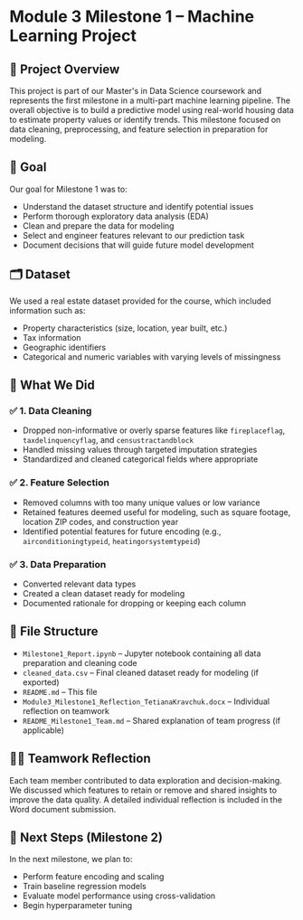 # Module 3 Milestone 1 – Machine Learning Project

## 📌 Project Overview

This project is part of our Master's in Data Science coursework and represents the first milestone in a multi-part machine learning pipeline. The overall objective is to build a predictive model using real-world housing data to estimate property values or identify trends. This milestone focused on data cleaning, preprocessing, and feature selection in preparation for modeling.

## 🧠 Goal

Our goal for Milestone 1 was to:

- Understand the dataset structure and identify potential issues
- Perform thorough exploratory data analysis (EDA)
- Clean and prepare the data for modeling
- Select and engineer features relevant to our prediction task
- Document decisions that will guide future model development

## 🗂️ Dataset

We used a real estate dataset provided for the course, which included information such as:

- Property characteristics (size, location, year built, etc.)
- Tax information
- Geographic identifiers
- Categorical and numeric variables with varying levels of missingness

## 🔧 What We Did

### ✅ 1. Data Cleaning
- Dropped non-informative or overly sparse features like `fireplaceflag`, `taxdelinquencyflag`, and `censustractandblock`
- Handled missing values through targeted imputation strategies
- Standardized and cleaned categorical fields where appropriate

### ✅ 2. Feature Selection
- Removed columns with too many unique values or low variance
- Retained features deemed useful for modeling, such as square footage, location ZIP codes, and construction year
- Identified potential features for future encoding (e.g., `airconditioningtypeid`, `heatingorsystemtypeid`)

### ✅ 3. Data Preparation
- Converted relevant data types
- Created a clean dataset ready for modeling
- Documented rationale for dropping or keeping each column

## 📁 File Structure

- `Milestone1_Report.ipynb` – Jupyter notebook containing all data preparation and cleaning code
- `cleaned_data.csv` – Final cleaned dataset ready for modeling (if exported)
- `README.md` – This file
- `Module3_Milestone1_Reflection_TetianaKravchuk.docx` – Individual reflection on teamwork
- `README_Milestone1_Team.md` – Shared explanation of team progress (if applicable)

## 🙋‍♀️ Teamwork Reflection

Each team member contributed to data exploration and decision-making. We discussed which features to retain or remove and shared insights to improve the data quality. A detailed individual reflection is included in the Word document submission.

## 🚀 Next Steps (Milestone 2)

In the next milestone, we plan to:

- Perform feature encoding and scaling
- Train baseline regression models
- Evaluate model performance using cross-validation
- Begin hyperparameter tuning
